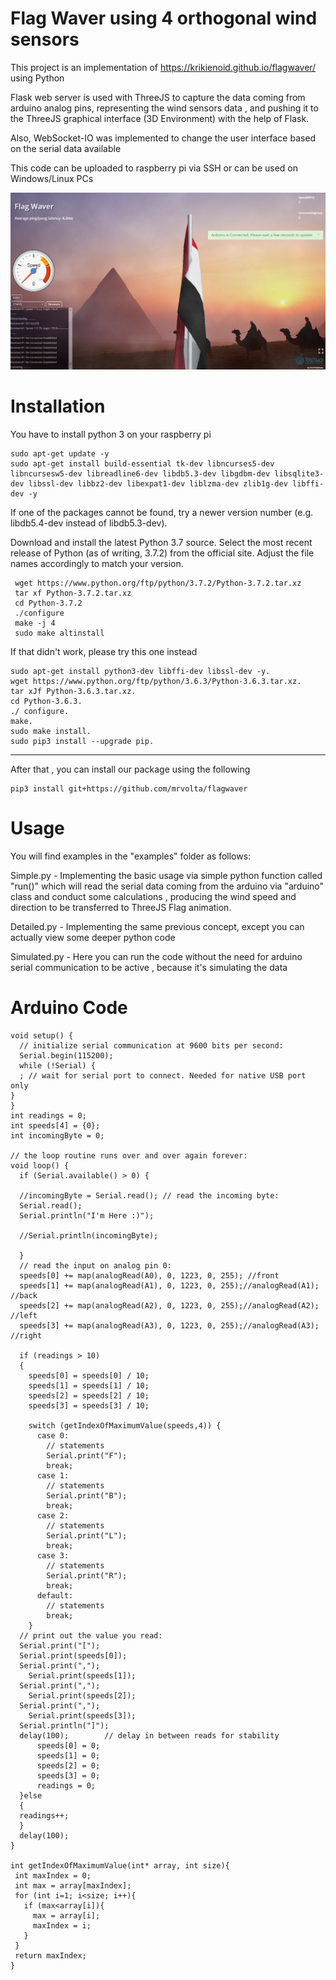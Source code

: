 # **Flag Waver using 4 orthogonal wind sensors**

This project is an implementation of https://krikienoid.github.io/flagwaver/ using Python

Flask web server is used with ThreeJS to capture the data coming from arduino analog pins, representing the wind sensors data , and pushing
it to the ThreeJS graphical interface (3D Environment) with the help of Flask. 

Also, WebSocket-IO was implemented to change the user interface based on the serial data available

This code can be uploaded to raspberry pi via SSH or can be used on Windows/Linux PCs

![alt text](https://github.com/mrvolta/flagwaver/blob/master/flagwaver/flagnotify.png)

# **Installation**

You have to install python 3 on your raspberry pi
```
sudo apt-get update -y
sudo apt-get install build-essential tk-dev libncurses5-dev libncursesw5-dev libreadline6-dev libdb5.3-dev libgdbm-dev libsqlite3-dev libssl-dev libbz2-dev libexpat1-dev liblzma-dev zlib1g-dev libffi-dev -y
```
If one of the packages cannot be found, try a newer version number (e.g. libdb5.4-dev instead of libdb5.3-dev).

Download and install the latest Python 3.7 source. Select the most recent release of Python (as of writing, 3.7.2) from the official site. Adjust the file names accordingly to match your version.
```
 wget https://www.python.org/ftp/python/3.7.2/Python-3.7.2.tar.xz
 tar xf Python-3.7.2.tar.xz
 cd Python-3.7.2
 ./configure
 make -j 4
 sudo make altinstall
```

If that didn't work, please try this one instead
```
sudo apt-get install python3-dev libffi-dev libssl-dev -y.
wget https://www.python.org/ftp/python/3.6.3/Python-3.6.3.tar.xz.
tar xJf Python-3.6.3.tar.xz.
cd Python-3.6.3.
./ configure.
make.
sudo make install.
sudo pip3 install --upgrade pip.
```
-----------------------

After that , you can install our package using the following
```
pip3 install git+https://github.com/mrvolta/flagwaver
```

# **Usage**

You will find examples in the "examples" folder as follows:

Simple.py - Implementing the basic usage via simple python function called "run()" which will read the serial data coming from the arduino
via "arduino" class and conduct some calculations , producing the wind speed and direction to be transferred to ThreeJS Flag animation.

Detailed.py - Implementing the same previous concept, except you can actually view some deeper python code

Simulated.py - Here you can run the code without the need for arduino serial communication to be active , because it's simulating the data

# **Arduino Code**

```
void setup() {
  // initialize serial communication at 9600 bits per second:
  Serial.begin(115200);
  while (!Serial) {
  ; // wait for serial port to connect. Needed for native USB port only
}
}
int readings = 0;
int speeds[4] = {0};
int incomingByte = 0;

// the loop routine runs over and over again forever:
void loop() {
  if (Serial.available() > 0) {

  //incomingByte = Serial.read(); // read the incoming byte:
  Serial.read();
  Serial.println("I'm Here :)");

  //Serial.println(incomingByte);
  
  }
  // read the input on analog pin 0:
  speeds[0] += map(analogRead(A0), 0, 1223, 0, 255); //front
  speeds[1] += map(analogRead(A1), 0, 1223, 0, 255);//analogRead(A1); //back
  speeds[2] += map(analogRead(A2), 0, 1223, 0, 255);//analogRead(A2); //left
  speeds[3] += map(analogRead(A3), 0, 1223, 0, 255);//analogRead(A3); //right

  if (readings > 10)
  {
    speeds[0] = speeds[0] / 10;
    speeds[1] = speeds[1] / 10;
    speeds[2] = speeds[2] / 10;
    speeds[3] = speeds[3] / 10;

    switch (getIndexOfMaximumValue(speeds,4)) {
      case 0:
        // statements
        Serial.print("F");
        break;
      case 1:
        // statements
        Serial.print("B");
        break;
      case 2:
        // statements
        Serial.print("L");
        break;
      case 3:
        // statements
        Serial.print("R");
        break;
      default:
        // statements
        break;
    }
  // print out the value you read:
  Serial.print("[");
  Serial.print(speeds[0]);
  Serial.print(",");
    Serial.print(speeds[1]);
  Serial.print(",");
    Serial.print(speeds[2]);
  Serial.print(",");
    Serial.print(speeds[3]);
  Serial.println("]");
  delay(100);        // delay in between reads for stability
      speeds[0] = 0;
      speeds[1] = 0;
      speeds[2] = 0;
      speeds[3] = 0;
      readings = 0;
  }else
  {
  readings++;
  }
  delay(100);
}

int getIndexOfMaximumValue(int* array, int size){
 int maxIndex = 0;
 int max = array[maxIndex];
 for (int i=1; i<size; i++){
   if (max<array[i]){
     max = array[i];
     maxIndex = i;
   }
 }
 return maxIndex;
}
```
